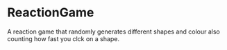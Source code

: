 # ReactionGame
A reaction game that randomly generates different shapes and colour also counting how fast you clck on a shape.
